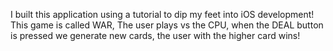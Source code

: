 I built this application using a tutorial to dip my feet into iOS development!
This game is called WAR, The user plays vs the CPU, when the DEAL button is pressed we generate new cards,
the user with the higher card wins!
